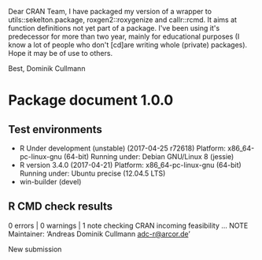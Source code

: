 Dear CRAN Team,
I have packaged my version of a wrapper to utils::sekelton.package,
roxgen2::roxygenize and callr::rcmd.
It aims at function definitions not yet part of a package. I've been using it's
predecessor for more than two year, mainly for educational purposes (I know a
lot of people who don't [cd]are writing whole (private) packages).
Hope it may be of use to others.

Best, Dominik Cullmann

# Package  document 1.0.0 

## Test  environments  
- R Under development (unstable) (2017-04-25 r72618)
  Platform: x86_64-pc-linux-gnu (64-bit)
  Running under: Debian GNU/Linux 8 (jessie) 
- R version 3.4.0 (2017-04-21)
  Platform: x86_64-pc-linux-gnu (64-bit)
  Running under: Ubuntu precise (12.04.5 LTS) 
- win-builder (devel) 

## R CMD check results
0 errors | 0 warnings | 1 note 
checking CRAN incoming feasibility ... NOTE
Maintainer: ‘Andreas Dominik Cullmann <adc-r@arcor.de>’

New submission



